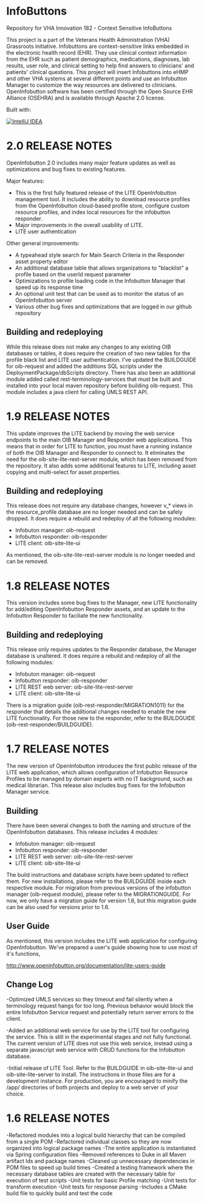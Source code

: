 InfoButtons
===========

Repository for VHA Innovation 182 - Context Sensitive InfoButtons

This project is a part of the Veterans Health Administration (VHA) Grassroots initiative. Infobuttons are context-sensitive links embedded in the electronic health record (EHR). They use clinical context information from the EHR such as patient demographics, medications, diagnoses, lab results, user role, and clinical setting to help find answers to clinicians' and patients' clinical questions. This project will insert Infobuttons into eHMP and other VHA systems at several different points and use an Infobutton Manager to customize the way resources are delivered to clinicians. OpenInfobutton software has been certified through the Open Source EHR Alliance (OSEHRA) and is available through Apache 2.0 license.

Built with:

[![IntelliJ IDEA](https://www.jetbrains.com/idea/docs/logo_intellij_idea.png)](https://www.jetbrains.com/idea/)

2.0 RELEASE NOTES
=================

OpenInfobutton 2.0 includes many major feature updates as well as optimizations and bug fixes to existing features. 

Major features:

- This is the first fully featured release of the LITE OpenInfobutton management tool. It includes the ability to download resource profiles from the OpenInfobutton cloud-based profile store, configure custom resource profiles, and index local resources for the infobutton responder. 
- Major improvements in the overall usability of LITE.
- LITE user authentication 

Other general improvements:
- A typeahead style search for Main Search Criteria in the Responder asset property editor
- An additional database table that allows organizations to "blacklist" a profile based on the userId request parameter
- Optimizations to profile loading code in the Infobutton Manager that speed up its response time
- An optional unit test that can be used as to monitor the status of an OpenInfobutton server 
- Various other bug fixes and optimizations that are logged in our github repository

Building and redeploying
------------------------

While this release does not make any changes to any existing OIB databases or tables, it does require the creation of two new tables for the profile black list and LITE user authentication. I've updated the BUILDGUIDE for oib-request and added the additions SQL scripts under the DeploymentPackage/dbScripts directory. There has also been an additional module added called rest-terminology-services that must be built and installed into your local maven repository before building oib-request. This module includes a java client for calling UMLS REST API.

1.9 RELEASE NOTES
=================

This update improves the LITE backend by moving the web service endpoints to the main OIB Manager and Responder web applications. This means that in order for LITE to function, you must have a running instance of both the OIB Manager and Responder to connect to. It eliminates the need for the oib-site-lite-rest-server module, which has been removed from the repository. It also adds some additional features to LITE, including asset copying and multi-select for asset properties.

Building and redeploying
------------------------

This release does not require any database changes, however v_* views in the resource_profile database are no longer needed and can be safely dropped. It does require a rebuild and redeploy of all the following modules:
- Infobuton manager: oib-request
- Infobutton responder: oib-responder
- LITE client: oib-site-lite-ui

As mentioned, the oib-site-lite-rest-server module is no longer needed and can be removed.

1.8 RELEASE NOTES
=================

This version includes some bug fixes to the Manager, new LITE functionality for add/editing OpenInfobutton Responder assets, and an update to the Infobutton Responder to faciliate the new functionality. 

Building and redeploying
------------------------

This release only requires updates to the Responder database, the Manager database is unaltered. It does require a rebuild and redeploy of all the 
following modules:
- Infobuton manager: oib-request
- Infobutton responder: oib-responder
- LITE REST web server: oib-site-lite-rest-server
- LITE client: oib-site-lite-ui

There is a migration guide (oib-rest-responder/MIGRATION1011) for the responder that details the additional changes needed to enable the new LITE functionality. For those new to the responder, refer to the BUILDGUIDE (oib-rest-responder/BUILDGUIDE). 


1.7 RELEASE NOTES
=================

The new version of OpenInfobutton introduces the first public release of the LITE web application, which allows configuration of Infobutton Resource Profiles to be managed by domain experts with no IT background, such as medical librarian. This release also includes bug fixes for the Infobutton Manager service.

Building
---------

There have been several changes to both the naming and structure of the OpenInfobutton databases. This release includes 4 modules:
- Infobuton manager: oib-request
- Infobutton responder: oib-responder
- LITE REST web server: oib-site-lite-rest-server
- LITE client: oib-site-lite-ui

The build instructions and database scripts have been updated to reflect them. For new installations, please refer to the BUILDGUIDE inside each respective module. For migration from previous versions of the infobutton manager (oib-request module), please refer to the MIGRATIONGUIDE<version>. For now, we only have a migration guide for version 1.6, but this migration guide can be also used for versions prior to 1.6. 

User Guide
----------

As mentioned, this version includes the LITE web application for configuring OpenInfobutton. We've prepared a user's guide showing how to use most of it's functions,

http://www.openinfobutton.org/documentation/lite-users-guide

Change Log
----------

-Optimized UMLS services so they timeout and fail silently when a terminology request hangs for too long. Previous behavior would block the entire Infobutton Service request and potentially return server errors to the client.

-Added an additional web service for use by the LITE tool for configuring the service. This is still in the experimental stages and not fully functional. The current version of LITE does not use this web service, instead using a separate javascript web service with CRUD functions for the Infobutton database.

-Initial release of LITE Tool. Refer to the BUILDGUIDE in oib-site-lite-ui and oib-site-lite-server to install. The instructions in those files are for a development instance. For production, you are encouraged to minify the /app/ directories of both projects and deploy to a web server of your choice.



1.6 RELEASE NOTES
==================

-Refactored modules into a logical build hierarchy that can be compiled from a single POM
-Refactored individual classes so they are now organized into logical package names
-The entire application is instantiated via Spring configuration files
-Removed references to Duke in all Maven artifact Ids and package names
-Cleaned up unnecessary dependencies in POM files to speed up build times
-Created a testing framework where the necessary database tables are created  with the necessary table for execution of test scripts
-Unit tests for basic Profile matching
-Unit tests for transform execution
-Unit tests for response parsing
-Includes a CMake build file to quickly build and test the code
